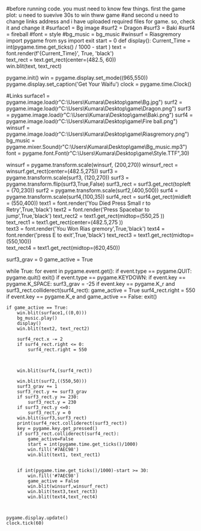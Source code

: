 #before running code. you must need to know few things. first the game plot: u need to suevive 30s to win thww game
#and second u need to change links address and i have uploaded required files for game. so, check it and change it
#surface1 = Bg image
#surf2 = Dragon
#surf3 = Baki
#surf4 = fireball
#font = style
#bg_music = bg_music
#winsurf = Riasgremory
import pygame
from sys import exit
start = 0
def display():
    Current_Time = int(pygame.time.get_ticks() / 1000 - start )
    text = font.render(f'{Current_Time}', True, 'black')  
    text_rect = text.get_rect(center=(482.5, 60))  
    win.blit(text, text_rect)
 
pygame.init()
win = pygame.display.set_mode((965,550))
pygame.display.set_caption('Get Your Waifu')
clock = pygame.time.Clock()


#Links
surface1 = pygame.image.load(r"C:\Users\Kumara\Desktop\game\Bg.jpg")
surf2 = pygame.image.load(r"C:\Users\Kumara\Desktop\game\Dragon.png")
surf3 = pygame.image.load(r"C:\Users\Kumara\Desktop\game\Baki.png")
surf4 = pygame.image.load(r"C:\Users\Kumara\Desktop\game\Fire ball.png")
winsurf = pygame.image.load(r"C:\Users\Kumara\Desktop\game\Riasgremory.png")
bg_music = pygame.mixer.Sound(r"C:\Users\Kumara\Desktop\game\Bg_music.mp3")
font = pygame.font.Font(r"C:\Users\Kumara\Desktop\game\Style.TTF",30)


winsurf = pygame.transform.scale(winsurf, (200,270))
winsurf_rect = winsurf.get_rect(center=(482.5,275))
surf3 = pygame.transform.scale(surf3, (120,270))
surf3 = pygame.transform.flip(surf3,True,False)
surf3_rect = surf3.get_rect(topleft = (70,230))
surf2 = pygame.transform.scale(surf2,(400,500))
surf4 = pygame.transform.scale(surf4,(100,35))
surf4_rect = surf4.get_rect(midleft = (550,400))
text1 = font.render('You  Died  Press  Small  r   to  Retry',True,'black')
text2 = font.render('Press  Spacebar  to  jump',True,'black')
text_rect2 = text1.get_rect(midtop=(550,25 ))  
text_rect1 = text1.get_rect(center=(482.5,275 ))  
text3 = font.render('You   Won   Rias   gremory',True,'black')
text4 = font.render('press   E   to   exit',True,'black')
text_rect3 = text1.get_rect(midtop=(550,100))  
text_rect4 = text1.get_rect(midtop=(620,450)) 




surf3_grav = 0
game_active = True



while True:
    for event in pygame.event.get():
        if event.type == pygame.QUIT:
            pygame.quit()
            exit()
        if event.type == pygame.KEYDOWN:
            if event.key ==  pygame.K_SPACE:
                surf3_grav = -25
            if event.key ==  pygame.K_r and surf3_rect.colliderect(surf4_rect):
                game_active = True
                surf4_rect.right = 550
            if event.key == pygame.K_e and game_active == False:
                exit()




    
    if game_active == True:
        win.blit(surface1,((0,0)))
        bg_music.play()
        display()
        win.blit(text2, text_rect2)

        surf4_rect.x -= 2
        if surf4_rect.right <= 0:
            surf4_rect.right = 550

    
        
        win.blit(surf4,(surf4_rect))

        win.blit(surf2,((550,50)))
        surf3_grav += 1
        surf3_rect.y += surf3_grav
        if surf3_rect.y >= 230:
            surf3_rect.y = 230
        if surf3_rect.y <=0:
            surf3_rect.y = 0
        win.blit(surf3,surf3_rect)
        print(surf4_rect.colliderect(surf3_rect))
        key = pygame.key.get_pressed()
        if surf3_rect.colliderect(surf4_rect):
            game_active=False
            start = int(pygame.time.get_ticks()/1000)
            win.fill('#7AEC98')
            win.blit(text1, text_rect1)


        if int(pygame.time.get_ticks()/1000)-start >= 30:
            win.fill('#7AEC98')
            game_active = False
            win.blit(winsurf,winsurf_rect)
            win.blit(text3,text_rect3)
            win.blit(text4,text_rect4)
    
    

    pygame.display.update()
    clock.tick(60)

